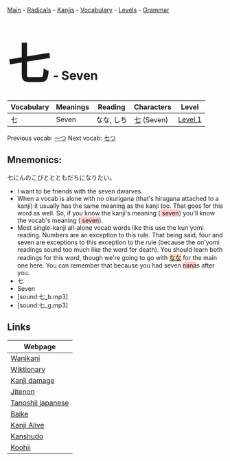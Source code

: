 <style> bigfont {font-size: 100px}</style>
[Main](../README.md) -
[Radicals](../radicals.md) -
[Kanjis](../kanjis.md) -
[Vocabulary](../vocabulary.md) -
[Levels](../levels.md) -
[Grammar](../grammar.md)
# <bigfont> 七</bigfont> - Seven 

| Vocabulary | Meanings | Reading | Characters | Level |
| --- | --- | --- | --- | --- |
| 七 | Seven | なな, しち |  [七](../kanjis/七.md) (Seven) | [Level 1](../levels/wk_level1.md) |

Previous vocab: [一つ](一つ.md) Next vocab: [七つ](七つ.md) 

## Mnemonics:
七にんのこびととともだちになりたい。
* I want to be friends with the seven dwarves.
* When a vocab is alone with no okurigana (that's hiragana attached to a kanji) it usually has the same meaning as the kanji too. That goes for this word as well. So, if you know the kanji's meaning (<span style="background-color:#ffcccb"> seven</span>) you'll know the vocab's meaning (<span style="background-color:#ffcccb"> seven</span>).
* Most single-kanji all-alone vocab words like this use the kun'yomi reading. Numbers are an exception to this rule. That being said, four and seven are exceptions to this exception to the rule (because the on'yomi readings sound too much like the word for death). You should learn both readings for this word, though we're going to go with <span style="background-color:#fed8b1"> [なな](https://jisho.org/search/なな)</span> for the main one here. You can remember that because you had seven <span style="background-color:#ffcccb"> nana</span>s after you.
* 七
* Seven
* [sound:七_b.mp3]
* [sound:七_g.mp3]


## Links 

| Webpage |
| --- |
| [Wanikani          ](https://www.wanikani.com/kanji/七) |
| [Wiktionary        ](https://en.wiktionary.org/wiki/七) |
| [Kanji damage      ](http://www.kanjidamage.com/kanji/search?utf8=✓&q=七) |
| [Jitenon           ](https://jitenon.com/kanji/七) |
| [Tanoshii japanese ](https://www.tanoshiijapanese.com/dictionary/kanji.cfm?k=七) |
| [Baike             ](https://baike.baidu.com/item/七) |
| [Kanji Alive       ](https://app.kanjialive.com/七) |
| [Kanshudo          ](https://www.kanshudo.com/searchmn?q=七) |
| [Koohii            ](https://kanji.koohii.com/study/kanji/七) |
